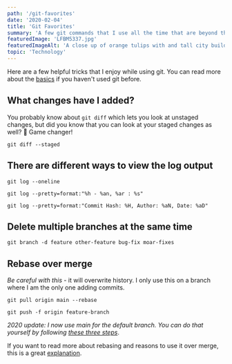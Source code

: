```yaml
---
path: '/git-favorites'
date: '2020-02-04'
title: 'Git Favorites'
summary: 'A few git commands that I use all the time that are beyond the basics.'
featuredImage: 'LFBM5337.jpg'
featuredImageAlt: 'A close up of orange tulips with and tall city buildings in the background that are out of focus.'
topic: 'Technology'
---
```


Here are a few helpful tricks that I enjoy while using git. You can read more about the [basics](https://rogerdudler.github.io/git-guide/) if you haven't used git before.

## What changes have I added?

You probably know about `git diff` which lets you look at unstaged changes, but did you know that you can look at your staged changes as well? 🙌 Game changer!

```
git diff --staged
```

## There are different ways to view the log output

    git log --oneline

    git log --pretty=format:"%h - %an, %ar : %s"

    git log --pretty=format:"Commit Hash: %H, Author: %aN, Date: %aD"

## Delete multiple branches at the same time

```
git branch -d feature other-feature bug-fix moar-fixes
```

## Rebase over merge

_Be careful with this_ - it will overwrite history. I only use this on a branch where I am the only one adding commits.

    git pull origin main --rebase

    git push -f origin feature-branch

_2020 update: I now use main for the default branch. You can do that yourself by following [these three steps](/renaming-master-branch)_.

If you want to read more about rebasing and reasons to use it over merge, this is a great [explanation](https://dev.to/maxwell_dev/the-git-rebase-introduction-i-wish-id-had).
